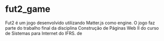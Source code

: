 # fut2_game
Fut2 é um jogo desenvolvido utilizando Matter.js como engine. O jogo faz parte do trabalho final da disciplina Construção de Páginas Web II do curso de Sistemas para Internet do IFRS. de 
